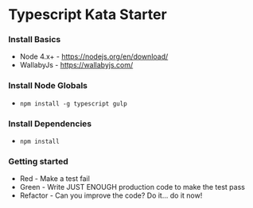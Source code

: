 # Typescript Kata Starter

### Install Basics

- Node 4.x+ - https://nodejs.org/en/download/
- WallabyJs - https://wallabyjs.com/

### Install Node Globals

- `npm install -g typescript gulp`

### Install Dependencies

- `npm install`

### Getting started

- Red - Make a test fail
- Green - Write JUST ENOUGH production code to make the test pass
- Refactor - Can you improve the code? <terminator>Do it... do it now!</terminator>